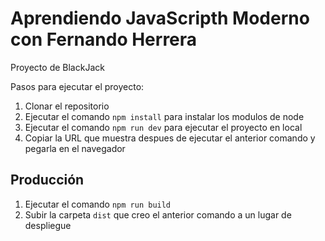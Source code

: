 # Aprendiendo JavaScripth Moderno con Fernando Herrera

Proyecto de BlackJack

Pasos para ejecutar el proyecto:

1. Clonar el repositorio
2. Ejecutar el comando ``npm install`` para instalar los modulos de node
3. Ejecutar el comando ``npm run dev`` para ejecutar el proyecto en local
4. Copiar la URL que muestra despues de ejecutar el anterior comando y pegarla en el navegador


## Producción

1. Ejecutar el comando ``npm run build``
2. Subir la carpeta ``dist`` que creo el anterior comando a un lugar de despliegue